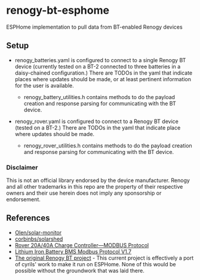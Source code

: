 # renogy-bt-esphome
ESPHome implementation to pull data from BT-enabled Renogy devices

## Setup
- renogy_batteries.yaml is configured to connect to a single Renogy BT device (currently tested on a BT-2 connected to three batteries in a daisy-chained configuration.) There are TODOs in the yaml that indicate places where updates should be made, or at least pertinent information for the user is available.

  - renogy_battery_utilities.h contains methods to do the payload creation and response parsing for communicating with the BT device.


- renogy_rover.yaml is configured to connect to a Renogy BT device (tested on a BT-2.) There are TODOs in the yaml that indicate place where updates should be made.

  - renogy_rover_utilities.h contains methods to do the payload creation and response parsing for communicating with the BT device.

### Disclaimer

This is not an official library endorsed by the device manufacturer. Renogy and all other trademarks in this repo are the property of their respective owners and their use herein does not imply any sponsorship or endorsement.

## References
 - [Olen/solar-monitor](https://github.com/Olen/solar-monitor)
 - [corbinbs/solarshed](https://github.com/corbinbs/solarshed)
 - [Rover 20A/40A Charge Controller—MODBUS Protocol](https://github.com/cyrils/renogy-bt/files/12787920/ROVER.MODBUS.pdf)
 - [Lithium Iron Battery BMS Modbus Protocol V1.7](https://github.com/cyrils/renogy-bt/files/12444500/Lithium.Iron.Battery.BMS.Modbus.Protocol.V1.7.zh-CN.en.1.pdf)
 - [The original Renogy BT project](https://github.com/cyrils/renogy-bt) - This current project is effectively a port of cyrils' work to make it run on ESPHome. None of this would be possible without the groundwork that was laid there.
